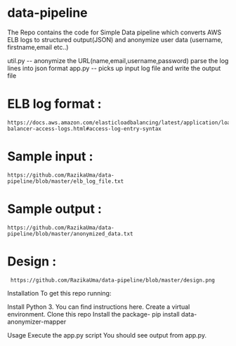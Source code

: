 # data-pipeline
The Repo contains the code for Simple Data pipeline which converts AWS ELB logs to structured output(JSON) and anonymize user data (username, firstname,email etc..)

util.py -- 
     anonymize the URL(name,email,username,password) 
     parse the log lines into json format
app.py -- 
    picks up input log file and write the output file

# ELB log format :
    https://docs.aws.amazon.com/elasticloadbalancing/latest/application/load-balancer-access-logs.html#access-log-entry-syntax

# Sample input : 
    https://github.com/RazikaUma/data-pipeline/blob/master/elb_log_file.txt

# Sample output : 
    https://github.com/RazikaUma/data-pipeline/blob/master/anonymized_data.txt

# Design : 
     https://github.com/RazikaUma/data-pipeline/blob/master/design.png

Installation
To get this repo running:

  Install Python 3. You can find instructions here.
  Create a virtual environment.
  Clone this repo 
  Install the package- pip install data-anonymizer-mapper

Usage
Execute the app.py script
You should see output from app.py.



